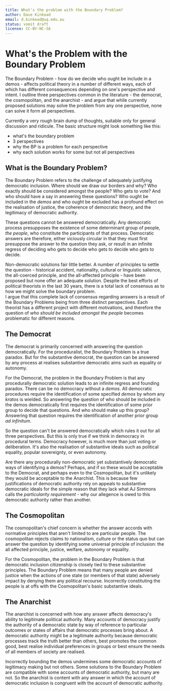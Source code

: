 ```yaml
---
title: What's the problem with the Boundary Problem?
author: Dave Kinkead
email: d.kinkead@uq.edu.au
status: vomit draft
license: CC-BY-NC-SA
---
```


# What's the Problem with the Boundary Problem

The Boundary Problem - how do we decide who ought be include in a demos - affects political theory in a number of different ways, each of which has different consequences depending on one's perspective and intent.  I outline three perspectives common in the literature - the democrat, the cosmopolitan, and the anarchist - and argue that while currently proposed solutions may solve the problem from any one perspective, none can solve it form all perspectives.

Currently a very rough brain dump of thoughts, suitable only for general discussion and ridicule.  The basic structure might look something like this:

  - what's the boundary problem
  - 3 perspectives
  - why the BP is a problem for each perspective
  - why each solution works for some but not all perspectives


## What is the Boundary Problem?

The Boundary Problem refers to the challenge of adequately justifying democratic inclusion. Where should we draw our borders and why? Who exactly should be considered amongst the people?  Who gets to vote? And who should have a say in answering these questions?  Who ought be included in the _demos_ and who ought be excluded has a profound effect on the realisation of justice, the coherence of democratic theory, and the legitimacy of democratic authority.  

These questions cannot be answered democratically.  Any democratic process presupposes the existence of some determinant group of people, _the people_, who constitute the participants of that process. Democratic answers are therefore, either viciously circular in that they must first presuppose the answer to the question they ask, or result in an infinite regress of deciding who gets to decide who gets to decide who gets to decide.

Non-democratic solutions fair little better.  A number of principles to settle the question - historical accident, nationality, cultural or linguistic salience, the all-coerced principle, and the all-affected principle - have been proposed but none offer an adequate solution. Despite the best efforts of political theorists in the last 30 years, there is a total lack of consensus as to how we might solve the boundary problem.  
I argue that this complete lack of consensus regarding answers is a result of the Boundary Problems being from three distinct perspectives.  Each theorist has a different project with different motivations, and therefore the question of _who should be included amongst the people_ becomes problematic for different reasons.


## The Democrat

The democrat is primarily concerned with answering the question democratically.  For the proceduralist, the Boundary Problem is a true paradox.  But for the substantive democrat, the question can be answered by any process at realises substantive democratic aims such as equality or autonomy.

For the Democrat, the problem in the Boundary Problem is that any procedurally democratic solution leads to an infinite regress and founding paradox.  There can be no democracy without a _demos_.  All democratic procedures require the identification of some specified _demos_ by whom any _kratos_ is wielded.  So answering the question of who should be included in the demos democratically first requires the identification of some prior group to decide that questions.  And who should make up this group? Answering that question requires the identification of another prior group _ad infinitum_.

So the question can't be answered democratically which rules it out for all three perspectives.  But this is only true if we think in democracy in procedural terms.  Democracy however, is much more than just voting or deliberation.  It's also the realisation of substantive ideals such as political equality, popular sovereignty, or even autonomy.

Are there any procedurally non-democratic yet substantively democratic ways of identifying a demos?  Perhaps, and if so these would be acceptable to the Democrat, and perhaps even to the Cosmopolitan, but it's unlikely they would be acceptable to the Anarchist.  This is because few justifications of democratic authority rely on appeals to substantive democratic ideals for the simple reason that they lack what AJ Simmons calls the _particularity requirement_ - why our allegence is owed to this democratic authority rather than another.


## The Cosmopolitan

The cosmopolitan's chief concern is whether the answer accords with normative principles that aren't limited to are particular people.  The cosmopolitan rejects claims to nationalism, culture or the status quo but can answer the question by identifying some universal principle of inclusion: the all affected principle, justice, welfare, autonomy or equality.

For the Cosmopolitan, the problem in the Boundary Problem is that democratic inclusion citizenship is closely tied to these substantive principles.  The Boundary Problem means that many people are denied justice when the actions of one state (or members of that state) adversely impact by denying them any political recourse.  Incorrectly constituting the people is at offs with the Cosmopolitan's basic substantive ideals.  


## The Anarchist

The anarchist is concerned with how any answer affects democracy's ability to legitimate political authority.  Many accounts of democracy justify the authority of a democratic state by way of reference to particular outcomes or states of affairs that democratic processes bring about.  A democratic authority might be a legitimate authority because democratic processes track the truth better than others, best promotes the common good, best realise individual preferences in groups or best ensure the needs of all members of society are realised.

Incorrectly bounding the demos undermines some democratic accounts of legitimacy making but not others.  Some solutions to the Boundary Problem are compatible with some accounts of democratic authority, but many are not.  So the anarchist is content with any answer in which the account of democratic inclusion is congruent with the account of democratic authority.

